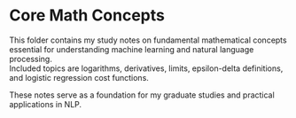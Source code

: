 # Core Math Concepts

This folder contains my study notes on fundamental mathematical concepts essential for understanding machine learning and natural language processing.  
Included topics are logarithms, derivatives, limits, epsilon-delta definitions, and logistic regression cost functions.  

These notes serve as a foundation for my graduate studies and practical applications in NLP.
